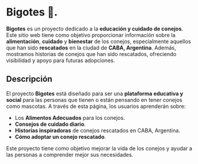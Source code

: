# Bigotes 🐰.

**Bigotes** es un proyecto dedicado a la **educación y cuidado de conejos**. Este sitio web tiene como objetivo proporcionar información sobre la 
**alimentación**, **cuidado** y **bienestar** de los conejos, especialmente aquellos que han sido **rescatados** en la ciudad de **CABA, Argentina**. 
Además, mostramos historias de conejos que han sido rescatados, ofreciendo visibilidad y apoyo para futuras adopciones.

## Descripción

El proyecto **Bigotes** está diseñado para ser una **plataforma educativa y social** para las personas que tienen o están pensando en tener conejos 
como mascotas. A través de esta página, los usuarios aprenderán sobre:

- Los **Alimentos Adecuados** para los conejos.
- **Consejos de cuidado diario**.
- **Historias inspiradoras** de conejos rescatados en CABA, Argentina.
- **Cómo adoptar un conejo rescatado**.

Este proyecto tiene como objetivo mejorar la vida de los conejos y ayudar a las personas a comprender mejor sus necesidades.
